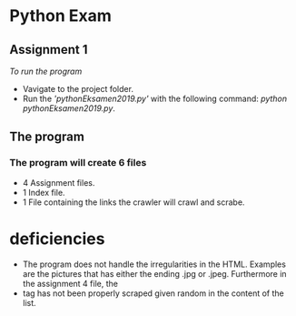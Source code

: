 # Python Exam

## Assignment 1

*To run the program*

- Vavigate to the project folder.
- Run the *'pythonEksamen2019.py'* with the following command: *python pythonEksamen2019.py*.


## The program
### The program will create 6 files
- 4 Assignment files.
- 1 Index file.
- 1 File containing the links the crawler will crawl and scrabe.


# deficiencies
- The program does not handle the irregularities in the HTML. Examples are the pictures that has either the ending .jpg or .jpeg. Furthermore in the assignment 4 file, the <li> tag has not been properly scraped given random in the content of the list.  


